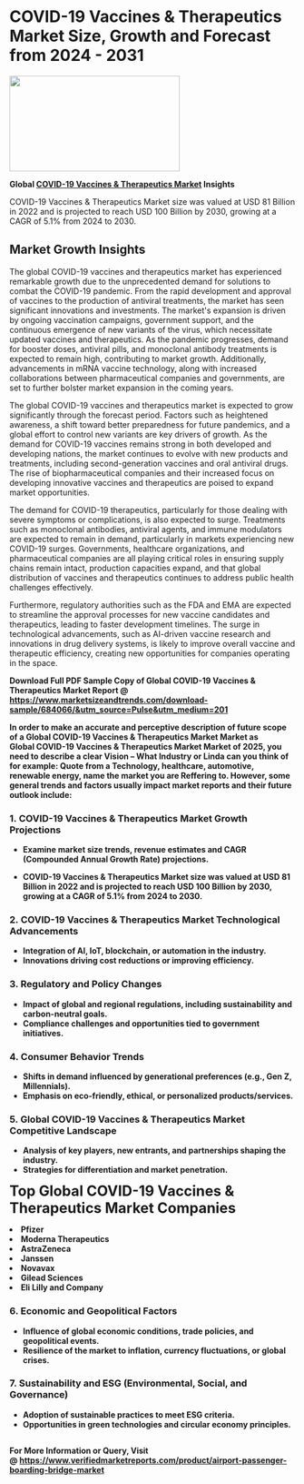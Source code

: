 <H1>COVID-19 Vaccines & Therapeutics Market Size, Growth and Forecast from 2024 - 2031</H1><img class="aligncenter size-medium wp-image-584254" src="https://thirdeyenews.in/wp-content/uploads/2024/09/Global-Market-Research-300x168.jpeg" alt="" width="300" height="168" /><p><strong>Global&nbsp;<a href="https://www.marketsizeandtrends.com/download-sample/684066/&amp;utm_source=Pulse&amp;utm_medium=201">COVID-19 Vaccines & Therapeutics Market</a> Insights</strong></p><p>COVID-19 Vaccines & Therapeutics Market size was valued at USD 81 Billion in 2022 and is projected to reach USD 100 Billion by 2030, growing at a CAGR of 5.1% from 2024 to 2030.</p><p><h2>Market Growth Insights</h2> <p>The global COVID-19 vaccines and therapeutics market has experienced remarkable growth due to the unprecedented demand for solutions to combat the COVID-19 pandemic. From the rapid development and approval of vaccines to the production of antiviral treatments, the market has seen significant innovations and investments. The market's expansion is driven by ongoing vaccination campaigns, government support, and the continuous emergence of new variants of the virus, which necessitate updated vaccines and therapeutics. As the pandemic progresses, demand for booster doses, antiviral pills, and monoclonal antibody treatments is expected to remain high, contributing to market growth. Additionally, advancements in mRNA vaccine technology, along with increased collaborations between pharmaceutical companies and governments, are set to further bolster market expansion in the coming years.</p> <p><strong></strong></p> <p>The global COVID-19 vaccines and therapeutics market is expected to grow significantly through the forecast period. Factors such as heightened awareness, a shift toward better preparedness for future pandemics, and a global effort to control new variants are key drivers of growth. As the demand for COVID-19 vaccines remains strong in both developed and developing nations, the market continues to evolve with new products and treatments, including second-generation vaccines and oral antiviral drugs. The rise of biopharmaceutical companies and their increased focus on developing innovative vaccines and therapeutics are poised to expand market opportunities.</p> <p>The demand for COVID-19 therapeutics, particularly for those dealing with severe symptoms or complications, is also expected to surge. Treatments such as monoclonal antibodies, antiviral agents, and immune modulators are expected to remain in demand, particularly in markets experiencing new COVID-19 surges. Governments, healthcare organizations, and pharmaceutical companies are all playing critical roles in ensuring supply chains remain intact, production capacities expand, and that global distribution of vaccines and therapeutics continues to address public health challenges effectively.</p> <p>Furthermore, regulatory authorities such as the FDA and EMA are expected to streamline the approval processes for new vaccine candidates and therapeutics, leading to faster development timelines. The surge in technological advancements, such as AI-driven vaccine research and innovations in drug delivery systems, is likely to improve overall vaccine and therapeutic efficiency, creating new opportunities for companies operating in the space.</p> <p><strong></p><p><span class=""><strong>Download Full PDF Sample Copy of Global COVID-19 Vaccines & Therapeutics Market Report</strong> @ <a href="https://www.marketsizeandtrends.com/download-sample/684066/&amp;utm_source=Pulse&amp;utm_medium=201" target="_blank">https://www.marketsizeandtrends.com/download-sample/684066/&amp;utm_source=Pulse&amp;utm_medium=201</a></span></p><p>In order to make an accurate and perceptive description of future scope of a Global&nbsp;COVID-19 Vaccines & Therapeutics Market Market as Global&nbsp;COVID-19 Vaccines & Therapeutics Market Market of 2025, you need to describe a clear Vision &ndash; What Industry or Linda can you think of for example: Quote from a Technology, healthcare, automotive, renewable energy, name the market you are Reffering to. However, some general trends and factors usually impact market reports and their future outlook include:</p><h3>1.&nbsp;<strong>COVID-19 Vaccines & Therapeutics Market Growth Projections</strong></h3><ul><li>Examine market size trends, revenue estimates and CAGR (Compounded Annual Growth Rate) projections.</li><li><p>COVID-19 Vaccines & Therapeutics Market size was valued at USD 81 Billion in 2022 and is projected to reach USD 100 Billion by 2030, growing at a CAGR of 5.1% from 2024 to 2030.</p></li></ul><h3>2.&nbsp;<strong>COVID-19 Vaccines & Therapeutics Market Technological Advancements</strong></h3><ul><li>Integration of AI, IoT, blockchain, or automation in the industry.</li><li>Innovations driving cost reductions or improving efficiency.</li></ul><h3>3.&nbsp;<strong>Regulatory and Policy Changes</strong></h3><ul><li>Impact of global and regional regulations, including sustainability and carbon-neutral goals.</li><li>Compliance challenges and opportunities tied to government initiatives.</li></ul><h3>4.&nbsp;<strong>Consumer Behavior Trends</strong></h3><ul><li>Shifts in demand influenced by generational preferences (e.g., Gen Z, Millennials).</li><li>Emphasis on eco-friendly, ethical, or personalized products/services.</li></ul><h3>5.&nbsp;<strong>Global COVID-19 Vaccines & Therapeutics Market Competitive Landscape</strong></h3><ul><li>Analysis of key players, new entrants, and partnerships shaping the industry.</li><li>Strategies for differentiation and market penetration.</li></ul><p data-pm-slice="1 1 []"><span style="color: inherit; font-family: inherit; font-size: 25px;">Top Global COVID-19 Vaccines & Therapeutics Market Companies</span></p><div class="" data-test-id=""><p><li>Pfizer</li><li> Moderna Therapeutics</li><li> AstraZeneca</li><li> Janssen</li><li> Novavax</li><li> Gilead Sciences</li><li> Eli Lilly and Company</li></p></div><h3>6.&nbsp;<strong>Economic and Geopolitical Factors</strong></h3><ul><li>Influence of global economic conditions, trade policies, and geopolitical events.</li><li>Resilience of the market to inflation, currency fluctuations, or global crises.</li></ul><h3>7.&nbsp;<strong>Sustainability and ESG (Environmental, Social, and Governance)</strong></h3><ul><li>Adoption of sustainable practices to meet ESG criteria.</li><li>Opportunities in green technologies and circular economy principles.</li></ul><h2><strong style="font-size: 14px;">For More Information or Query, Visit @&nbsp;</strong><a style="background-color: #ffffff; font-size: 14px;" href="https://www.marketsizeandtrends.com/report/covid-19-vaccines-therapeutics-market/" target="_blank">https://www.verifiedmarketreports.com/product/airport-passenger-boarding-bridge-market</a></h2>
